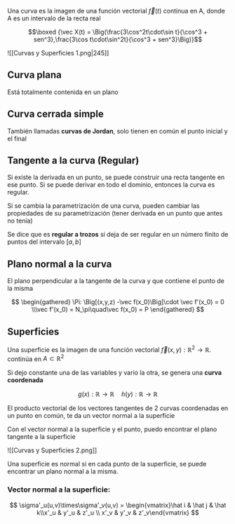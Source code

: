 Una curva es la imagen de una función vectorial $\vec f(t)$ continua en A, donde A es un intervalo de la recta real

$$\boxed {\vec X(t) = \Big(\frac{3\cos^2t\cdot\sin t}{\cos^3 + sen^3},\frac{3\cos t\cdot\sin^2t}{\cos^3 + sen^3}\Big)}$$

![[Curvas y Superficies 1.png|245]]

## Curva plana

Está totalmente contenida en un plano

## Curva cerrada simple

También llamadas **curvas de Jordan**, solo tienen en común el punto inicial y el final

## Tangente a la curva (Regular)

Si existe la derivada en un punto, se puede construir una recta tangente en ese punto. Si se puede derivar en todo el dominio, entonces la curva es regular.

Si se cambia la parametrización de una curva, pueden cambiar las propiedades de su parametrización (tener derivada en un punto que antes no tenía)

Se dice que es **regular a trozos** si deja de ser regular en un número finito de puntos del intervalo $[a,b]$

## Plano normal a la curva

El plano perpendicular a la tangente de la curva y que contiene el punto de la misma

$$
\begin{gathered}
\Pi: \Big[(x,y,z) -\vec f(x_0)\Big]\cdot \vec f'(x_0) = 0 \\\vec f'(x_0) = N_\pi\quad\vec f(x_0) = P
\end{gathered}
$$

## Superficies

Una superficie es la imagen de una función vectorial $\vec f(x,y):\mathbb{R}^2 \to \mathbb{R}$. continúa en $A \subset \mathbb{R}^2$

Si dejo constante una de las variables y vario la otra, se genera una **curva coordenada**

$$
g(x):\mathbb{R} \to \mathbb{R} \quad h(y):\mathbb{R} \to \mathbb{R}
$$

El producto vectorial de los vectores tangentes de 2 curvas coordenadas en un punto en común, te da un vector normal a la superficie

Con el vector normal a la superficie y el punto, puedo encontrar el plano tangente a la superficie

![[Curvas y Superficies 2.png]]

Una superficie es normal si en cada punto de la superficie, se puede encontrar un plano normal a la misma.

### Vector normal a la superficie:

$$
\sigma'_u(u,v)\times\sigma'_v(u,v) = \begin{vmatrix}\hat i & \hat j & \hat k\\x'_u & y'_u & z'_u \\ x'_v & y'_v & z'_v\end{vmatrix}
$$

